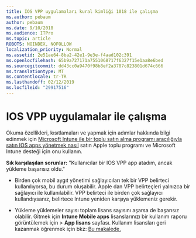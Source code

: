 ```yaml
---
title: IOS VPP uygulamaları kural kimliği 1018 ile çalışma
ms.author: pebaum
author: pebaum
ms.date: 9/10/2018
ms.audience: ITPro
ms.topic: article
ROBOTS: NOINDEX, NOFOLLOW
localization_priority: Normal
ms.assetid: 2e51ae64-8ba2-42e1-9e3e-f4aad102c391
ms.openlocfilehash: 65b9a727171a7551068717f6327f15e1aa8e6bed
ms.sourcegitcommit: dd43cc0a9470f98b8ef2a3787c823801d674c666
ms.translationtype: MT
ms.contentlocale: tr-TR
ms.lasthandoff: 02/12/2019
ms.locfileid: "29917516"
---
```

# <a name="working-with-ios-vpp-applications"></a>IOS VPP uygulamalar ile çalışma

Okuma özellikleri, kısıtlamaları ve yapmak için adımlar hakkında bilgi edinmek için [Microsoft Intune ile bir toplu satın alma programı aracılığıyla satın IOS apps yönetmek nasıl](https://docs.microsoft.com/intune/vpp-apps-ios) satın Apple toplu programı ve Microsoft Intune desteği için onu kullanın. 
  
 **Sık karşılaşılan sorunlar:** "Kullanıcılar bir IOS VPP app atadım, ancak yükleme başarısız oldu." 
  
- Birden çok mobil aygıt yönetimi sağlayıcıları tek bir VPP belirteci kullanılıyorsa, bu durum oluşabilir. Apple dan VPP belirteçleri yalnızca bir sağlayıcı ile kullanılabilir. VPP belirteci ile birden çok sağlayıcı kullandıysanız, belirtece Intune yeniden karşıya yüklemeniz gerekir.
    
- Yükleme yüklemeler sayısı toplam lisans sayısını aşarsa de başarısız olabilir. Gitmek için **Intune Mobile apps** lisanslarınızı bir kullanım raporu görüntülemek için \> **App lisans** sayfası. Kullanım lisansları geri kazanmak öğrenmek için bkz: [Bu makalede.](https://docs.microsoft.com/intune/vpp-apps-ios#revoking-app-licenses-and-deleting-tokens)
    

